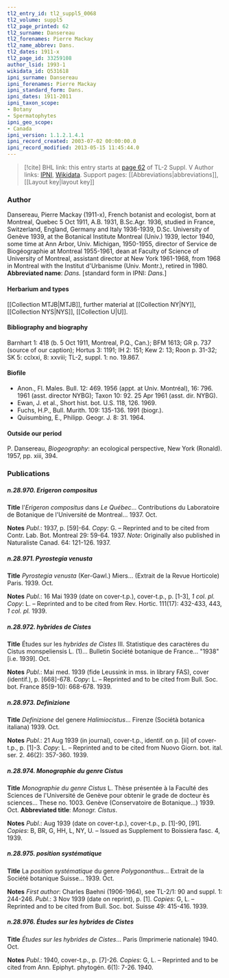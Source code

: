 ```yaml
---
tl2_entry_id: tl2_suppl5_0068
tl2_volume: suppl5
tl2_page_printed: 62
tl2_surname: Dansereau
tl2_forenames: Pierre Mackay
tl2_name_abbrev: Dans.
tl2_dates: 1911-x
tl2_page_id: 33259108
author_lsid: 1993-1
wikidata_id: Q531618
ipni_surname: Dansereau
ipni_forenames: Pierre Mackay
ipni_standard_form: Dans.
ipni_dates: 1911-2011
ipni_taxon_scope: 
- Botany
- Spermatophytes
ipni_geo_scope: 
- Canada
ipni_version: 1.1.2.1.4.1
ipni_record_created: 2003-07-02 00:00:00.0
ipni_record_modified: 2013-05-15 11:45:44.0
---
```


> [!cite] BHL link: this entry starts at [page 62](https://www.biodiversitylibrary.org/page/33259108) of TL-2 Suppl. V
> Author links: [IPNI](https://www.ipni.org/a/1993-1), [Wikidata](https://www.wikidata.org/wiki/Q531618). Support pages: [[Abbreviations|abbreviations]], [[Layout key|layout key]]

### Author

Dansereau, Pierre Mackay (1911-x), French botanist and ecologist, born at Montreal, Quebec 5 Oct 1911, A.B. 1931, B.Sc.Agr. 1936, studied in France, Switzerland, England, Germany and Italy 1936-1939, D.Sc. University of Genève 1939, at the Botanical Institute Montreal (Univ.) 1939, lector 1940, some time at Ann Arbor, Univ. Michigan, 1950-1955, director of Service de Biogéographie at Montreal 1955-1961, dean at Faculty of Science of University of Montreal, assistant director at New York 1961-1968, from 1968 in Montreal with the Institut d'Urbanisme (Univ. Montr.), retired in 1980. 
**Abbreviated name**: *Dans.* \[standard form in IPNI: *Dans.*\]

#### Herbarium and types

[[Collection MTJB|MTJB]], further material at [[Collection NY|NY]], [[Collection NYS|NYS]], [[Collection U|U]].

#### Bibliography and biography

Barnhart 1: 418 (b. 5 Oct 1911, Montreal, P.Q., Can.); BFM 1613; GR p. 737 (source of our caption); Hortus 3: 1191; IH 2: 151; Kew 2: 13; Roon p. 31-32; SK 5: cclxxi, 8: xxviii; TL-2, suppl. 1: no. 19.867.

#### Biofile

- Anon., Fl. Males. Bull. 12: 469. 1956 (appt. at Univ. Montréal), 16: 796. 1961 (asst. director NYBG); Taxon 10: 92. 25 Apr 1961 (asst. dir. NYBG).
- Ewan, J. et al., Short hist. bot. U.S. 118, 126. 1969.
- Fuchs, H.P., Bull. Murith. 109: 135-136. 1991 (biogr.).
- Quisumbing, E., Philipp. Geogr. J. 8: 31. 1964.

#### Outside our period

P. Dansereau, *Biogeography*: an ecological perspective, New York (Ronald). 1957, pp. xiii, 394.

### Publications

##### n.28.970. Erigeron compositus

**Title**
l'*Erigeron compositus* dans *Le Québec*... Contributions du Laboratoire de Botanique de l'Université de Montreal... 1937. Oct.

**Notes**
*Publ*.: 1937, p. \[59\]-64. *Copy*: G. – Reprinted and to be cited from Contr. Lab. Bot. Montreal 29: 59-64. 1937.
*Note*: Originally also published in Naturaliste Canad. 64: 121-126. 1937.

##### n.28.971. Pyrostegia venusta

**Title**
*Pyrostegia venusta* (Ker-Gawl.) Miers... (Extrait de la Revue Horticole) Paris. 1939. Oct.

**Notes**
*Publ*.: 16 Mai 1939 (date on cover-t.p.), cover-t.p., p. \[1-3\], *1 col. pl. Copy*: L. – Reprinted and to be cited from Rev. Hortic. 111(17): 432-433, 443, *1 col. pl.* 1939.

##### n.28.972. hybrides de Cistes

**Title**
Études sur les *hybrides de Cistes* III. Statistique des caractères du Cistus monspeliensis L. (1)... Bulletin Société botanique de France... "1938" \[i.e. 1939\]. Oct.

**Notes**
*Publ*.: Mai med. 1939 (fide Leussink in mss. in library FAS), cover (identif.), p. \[668\]-678.
*Copy*: L. – Reprinted and to be cited from Bull. Soc. bot. France 85(9-10): 668-678. 1939.

##### n.28.973. Definizione

**Title**
*Definizione* del genere *Halimiocistus*... Firenze (Sociétà botanica italiana) 1939. Oct.

**Notes**
*Publ*.: 21 Aug 1939 (in journal), cover-t.p., identif. on p. \[ii\] of cover-t.p., p. \[1\]-3. *Copy*: L. – Reprinted and to be cited from Nuovo Giorn. bot. ital. ser. 2. 46(2): 357-360. 1939.

##### n.28.974. Monographie du genre Cistus

**Title**
*Monographie du genre Cistus* L. Thèse présentée à la Faculté des Sciences de l'Université de Genève pour obtenir le grade de docteur ès sciences... These no. 1003. Genève (Conservatoire de Botanique...) 1939. Oct.
**Abbreviated title**: *Monogr. Cistus*.

**Notes**
*Publ*.: Aug 1939 (date on cover-t.p.), cover-t.p., p. \[1\]-90, \[91\]. *Copies*: B, BR, G, HH, L, NY, U. – Issued as Supplement to Boissiera fasc. 4, 1939.

##### n.28.975. position systématique

**Title**
La *position systématique* du genre *Polygonanthus*... Extrait de la Société botanique Suisse... 1939. Oct.

**Notes**
*First author*: Charles Baehni (1906-1964), see TL-2/1: 90 and suppl. 1: 244-246.
*Publ*.: 3 Nov 1939 (date on reprint), p. \[1\]. *Copies*: G, L. – Reprinted and to be cited from Bull. Soc. bot. Suisse 49: 415-416. 1939.

##### n.28.976. Études sur les hybrides de Cistes

**Title**
*Études sur les hybrides de Cistes*... Paris (Imprimerie nationale) 1940. Oct.

**Notes**
*Publ*.: 1940, cover-t.p., p. \[7\]-26. *Copies*: G, L. – Reprinted and to be cited from Ann. Epiphyt. phytogén. 6(1): 7-26. 1940.

